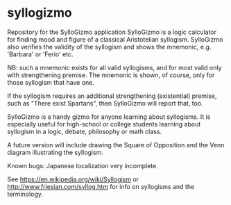 # syllogizmo
Repository for the SylloGizmo application
SylloGizmo is a logic calculator for finding mood and figure of
a classical Aristotelian syllogism. SylloGizmo also verifies the
validity of the syllogism and shows the mnemonic, e.g. 'Barbara' or 'Ferio' etc.

NB: such a mnemonic exists for all valid syllogisms, and for most valid only with strengthening premise. The mnemonic is shown, of course, only for those syllogism that have one.

If the syllogism requires an additional strengthening (existential)
premise, such as "There exist Spartans", then SylloGizmo will report
that, too.

SylloGizmo is a handy gizmo for anyone learning about syllogisms. It
is especially useful for high-school or college students learning
about syllogism in a logic, debate, philosophy or math class.

A future version will include drawing the Square of Opposition and the Venn diagram illustrating the syllogism.

Known bugs: Japanese localization very incomplete.

See https://en.wikipedia.org/wiki/Syllogism or http://www.friesian.com/syllog.htm for info on syllogisms and the terminology.
